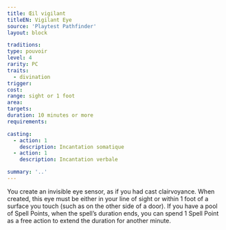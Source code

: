 ```yaml
---
title: Œil vigilant
titleEN: Vigilant Eye
source: 'Playtest Pathfinder'
layout: block

traditions:
type: pouvoir
level: 4
rarity: PC
traits:
  - divination
trigger: 
cost: 
range: sight or 1 foot
area: 
targets: 
duration: 10 minutes or more
requirements: 

casting:
  - action: 1
    description: Incantation somatique
  - action: 1
    description: Incantation verbale

summary: '..'
---
```

You create an invisible eye sensor, as if you had cast clairvoyance. When created, this eye must be either in your line of sight or within 1 foot of a surface you touch (such as on the other side of a door). If you have a pool of Spell Points, when the spell’s duration ends, you can spend 1 Spell Point as a free action to extend the duration for another minute.